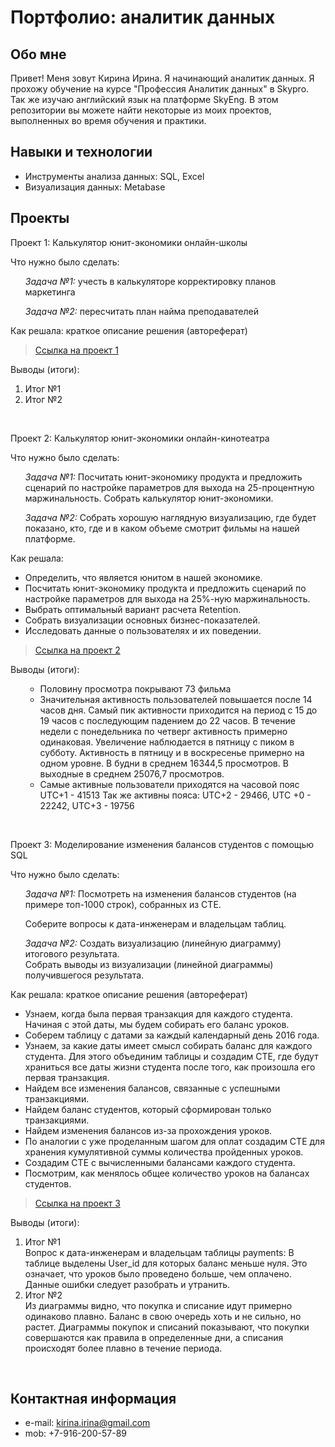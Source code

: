 # Портфолио: аналитик данных

## Обо мне 
Привет! Меня зовут Кирина Ирина. Я начинающий аналитик данных. Я прохожу обучение на курсе "Профессия Аналитик данных" в Skypro. Так же изучаю английский язык на платформе SkyEng. В этом репозитории вы можете найти некоторые из моих проектов, выполненных во время обучения и практики.

## Навыки и технологии
- Инструменты анализа данных: SQL, Excel
- Визуализация данных: Metabase

## Проекты
<p> Проект 1: Калькулятор юнит-экономики онлайн-школы </p>
<p>Что нужно было сделать:<p>
<ol>
<i>Задача №1:</i> учесть в калькуляторе корректировку планов маркетинга
  
<i>Задача №2:</i> пересчитать план найма преподавателей
</ol>
<p>Как решала: краткое описание решения (автореферат)<p>

> <a href="https://github.com/IKirina/IKirina/blob/main/%D0%9F%D1%80%D0%BE%D0%B5%D0%BA%D1%82%201.%20%D0%A1%D0%B1%D0%BE%D1%80%D0%BA%D0%B0%20%D0%BA%D0%B0%D0%BB%D1%8C%D0%BA%D1%83%D0%BB%D1%8F%D1%82%D0%BE%D1%80%D0%B0%20%D1%8E%D0%BD%D0%B8%D1%82-%D1%8D%D0%BA%D0%BE%D0%BD%D0%BE%D0%BC%D0%B8%D0%BA%D0%B8.xlsx">Ссылка на проект 1</a>

<p>Выводы (итоги):<p>
<ol>
  <li>Итог №1</li>
  <li>Итог №2</li>
</ol>
<br> 

<p> Проект 2: Калькулятор юнит-экономики онлайн-кинотеатра</p>
<p>Что нужно было сделать:<p>
<ol>
  <i>Задача №1:</i> Посчитать юнит-экономику продукта и предложить сценарий по настройке параметров для выхода на 25-процентную маржинальность. Собрать калькулятор юнит-экономики.
  
  <i>Задача №2:</i> Собрать хорошую наглядную визуализацию, где будет показано, кто, где и в каком объеме смотрит фильмы на нашей платформе.
</ol>

<p>Как решала: 
  
- Определить, что является юнитом в нашей экономике.
- Посчитать юнит-экономику продукта и предложить сценарий по настройке параметров для выхода на 25%-ную маржинальность.
- Выбрать оптимальный вариант расчета Retention. 
- Собрать визуализации основных бизнес-показателей.
- Исследовать данные о пользователях и их поведении.

> <a href="https://drive.google.com/drive/folders/11HcEeqniyrCMjuwHZ0GLysX0A2SEv-_x](https://github.com/IKirina/IKirina/blob/main/%D0%9F%D1%80%D0%BE%D0%B5%D0%BA%D1%82%202.%D0%9A%D0%B0%D0%BB%D1%8C%D0%BA%D1%83%D0%BB%D1%8F%D1%82%D0%BE%D1%80%20%D1%8E%D0%BD%D0%B8%D1%82-%D1%8D%D0%BA%D0%BE%D0%BD%D0%BE%D0%BC%D0%B8%D0%BA%D0%B8%20%D0%BE%D0%BD%D0%BB%D0%B0%D0%B9%D0%BD-%D0%BA%D0%B8%D0%BD%D0%BE%D1%82%D0%B5%D0%B0%D1%82%D1%80%D0%B0.xlsx">Ссылка на проект 2</a>

 
<p>Выводы (итоги):<p>
<ol>
  
- Половину просмотра покрывают 73 фильма
- Значительная активность пользователей повышается после 14 часов дня. Самый пик активности приходится на период с 15 до 19 часов с последующим падением до 22 часов.
В течение недели с понедельника по четверг активность примерно одинаковая. Увеличение наблюдается в пятницу с пиком в субботу. 
Активность в пятницу и в воскресенье примерно на одном уровне.
В будни в среднем 16344,5 просмотров.
В выходные в среднем 25076,7 просмотров.
- Самые активные пользователи приходятся на часовой пояс UTC+1 - 41513
Так же активны пояса: UTC+2 - 29466, UTC +0 - 22242, UTC+3 - 19756

</ol>
<br> 

<p> Проект 3: Моделирование изменения балансов студентов с помощью SQL</p>
<p>Что нужно было сделать:<p>
<ol>
  <i>Задача №1:</i> Посмотреть на изменения балансов студентов (на примере топ-1000 строк), собранных из CTE. 
  
  Соберите вопросы к дата-инженерам и владельцам таблиц.
  
  <i>Задача №2:</i> Создать визуализацию (линейную диаграмму) итогового результата.  
  Собрать выводы из визуализации (линейной диаграммы) получившегося результата.
</ol>

<p>Как решала: краткое описание решения (автореферат)<p>
  
- Узнаем, когда была первая транзакция для каждого студента. Начиная с этой даты, мы будем собирать его баланс уроков. 
- Соберем таблицу с датами за каждый календарный день 2016 года. 
- Узнаем, за какие даты имеет смысл собирать баланс для каждого студента. Для этого объединим таблицы и создадим CTE, где будут храниться все даты жизни студента после того, как произошла его первая транзакция. 
- Найдем все изменения балансов, связанные с успешными транзакциями. 
- Найдем баланс студентов, который сформирован только транзакциями.
- Найдем изменения балансов из-за прохождения уроков. 
- По аналогии с уже проделанным шагом для оплат создадим CTE для хранения кумулятивной суммы количества пройденных уроков. 
- Создадим CTE с вычисленными балансами каждого студента. 
- Посмотрим, как менялось общее количество уроков на балансах студентов.

> <a href="https://github.com/IKirina/IKirina/blob/main/%D0%9F%D1%80%D0%BE%D0%B5%D0%BA%D1%82%203.%D0%9C%D0%BE%D0%B4%D0%B5%D0%BB%D0%B8%D1%80%D0%BE%D0%B2%D0%B0%D0%BD%D0%B8%D0%B5%20%D0%B8%D0%B7%D0%BC%D0%B5%D0%BD%D0%B5%D0%BD%D0%B8%D1%8F%20%D0%B1%D0%B0%D0%BB%D0%B0%D0%BD%D1%81%D0%BE%D0%B2%20%D1%81%D1%82%D1%83%D0%B4%D0%B5%D0%BD%D1%82%D0%BE%D0%B2%20%D1%81%20%D0%BF%D0%BE%D0%BC%D0%BE%D1%89%D1%8C%D1%8E%20SQL.xlsx">Ссылка на проект 3</a>


  <p>Выводы (итоги):<p>
<ol>
  <li>Итог №1</li> Вопрос к дата-инженерам и владельцам таблицы payments: В таблице выделены User_id для которых баланс меньше нуля. Это означает, что уроков было проведено больше, чем оплачено. Данные ошибки следует разобрать и утранить. 

  <li>Итог №2</li> Из диаграммы видно, что покупка и списание идут примерно одинаково плавно. Баланс в свою очередь хоть и не сильно, но растет. Диаграммы покупок и списаний показывают, что покупки совершаются как правила в определенные дни, а списания происходят более плавно в течение периода.
</ol>

<br> 

## Контактная информация
- e-mail: kirina.irina@gmail.com 
- mob: +7-916-200-57-89

